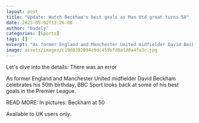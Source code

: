 ```yaml
---
layout: post
title: "Update: Watch Beckham's best goals as Man Utd great turns 50"
date: 2025-05-02T13:26:08
author: "badely"
categories: [Sports]
tags: []
excerpt: "As former England and Manchester United midfielder David Beckham celebrates his 50th birthday, BBC Sport looks back at some of his best goals in the P"
image: assets/images/c19d0392094c9dc459bfd8a120a4fa3c.jpg
---
```


Let's dive into the details: There was an error

As former England and Manchester United midfielder David Beckham celebrates his 50th birthday, BBC Sport looks back at some of his best goals in the Premier League.

READ MORE: In pictures: Beckham at 50

Available to UK users only.

